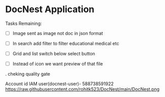 # DocNest Application 

Tasks Remaining:

- [ ] Image sent as image not doc in json format
- [ ] In search add filter to filter educational medical etc
- [ ] Grid and list switch below select button 
- [ ] Instead of icon we want preview of that file



.
cheking quality gate


Account id IAM user(docnest-user)- 588738591922
https://raw.githubusercontent.com/rohitk523/DocNest/main/DocNest.png


 


 